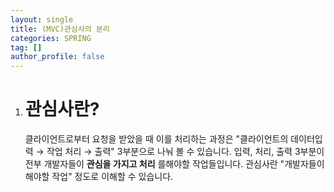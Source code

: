 ```yaml
---
layout: single
title: (MVC)관심사의 분리
categories: SPRING
tag: []
author_profile: false
---
```


1. # 관심사란?
   클라이언트로부터 요청을 받았을 때 이를 처리하는 과정은 "클라이언트의 데이터입력 → 작업 처리 → 출력" 3부분으로 나눠 볼 수 있습니다. 입력, 처리, 출력 3부분이 전부 개발자들이 __관심을 가지고 처리__ 를해야할 작업들입니다. 관심사란 "개발자들이 해야할 작업" 정도로 이해할 수 있습니다.   

   